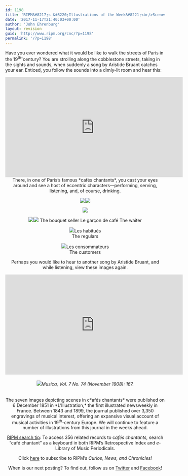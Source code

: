 ```yaml
---
id: 1198
title: 'RIPM&#8217;s &#8220;Illustrations of the Week&#8221;<br/>Scenes from  a Parisian <i>Café Chantant</i>'
date: '2017-11-17T21:40:03+00:00'
author: 'John Ehrenburg'
layout: revision
guid: 'http://www.ripm.org/cnc/?p=1198'
permalink: '/?p=1198'
---
```


Have you ever wondered what it would be like to walk the streets of Paris in the 19<sup>th-</sup>century? You are strolling along the cobblestone streets, taking in the sights and sounds, when suddenly a song by Aristide Bruant catches your ear. Enticed, you follow the sounds into a dimly-lit room and hear this:

<div style="text-align: left;"><div style="text-align: center;"><iframe allowfullscreen="allowfullscreen" frameborder="0" height="315" loading="lazy" src="https://www.youtube.com/embed/naXPrKPX9tA?rel=0" width="560"></iframe>

<div style="text-align: center;">There, in one of Paris’s famous *cafés chantants*, you cast your eyes around and see a host of eccentric characters—performing, serving, listening, and, of course, drinking.

![](http://www.ripm.org/cnc/wp-content/uploads/2017/11/1-cafe.jpg)![](http://www.ripm.org/cnc/wp-content/uploads/2017/11/8-cafe.jpg)

![](http://www.ripm.org/cnc/wp-content/uploads/2017/11/5-cafe.jpg)

![](http://www.ripm.org/cnc/wp-content/uploads/2017/11/6-cafe.jpg)![](http://www.ripm.org/cnc/wp-content/uploads/2017/11/4-cafe.jpg) The bouquet seller Le garçon de café The waiter

![](http://www.ripm.org/cnc/wp-content/uploads/2017/11/3-cafe.jpg)Les habitués  
The regulars

![](http://www.ripm.org/cnc/wp-content/uploads/2017/11/2-cafe.jpg)Les consommateurs  
The customers

Perhaps you would like to hear to another song by Aristide Bruant, and while listening, view these images again.

<iframe allowfullscreen="allowfullscreen" frameborder="0" height="315" loading="lazy" src="https://www.youtube.com/embed/cGmqv3M_HKI?start=1" width="560"></iframe>

###### ![](http://www.ripm.org/cnc/wp-content/uploads/2017/11/1-cafe-bruant.jpg)*Musica,* Vol. 7 No. 74 (November 1908): 167.

<div style="text-align: center;">The seven images depicting scenes in c*afés chantants* were published on 6 December 1851 in *L’Illustration,* the first illustrated newsweekly in France. Between 1843 and 1899, the journal published over 3,350 engravings of musical interest, offering an expansive visual account of musical activities in 19<sup>th</sup>-century Europe. We will continue to feature a number of illustrations from this journal in the weeks ahead.

<u>RIPM search tip</u>: To access 356 related records to c*afés chantants,* search “café chantant” as a keyboard in both RIPM’s Retrospective Index and *e*-Library of Music Periodicals.

Click [here](http://ripm.org/?page=cncsubscribe) to subscribe to RIPM’s *Curios, News, and Chronicles!*

When is our next posting? To find out, follow us on [Twitter](https://twitter.com/RIPMCenter) and [Facebook](https://www.facebook.com/RIPMCenter/)!

</div></div></div></div>